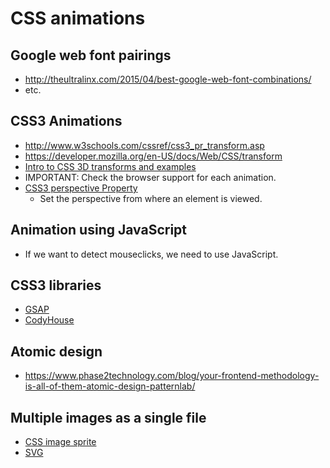 # CSS animations

## Google web font pairings
- http://theultralinx.com/2015/04/best-google-web-font-combinations/
- etc.

## CSS3 Animations
- http://www.w3schools.com/cssref/css3_pr_transform.asp
- https://developer.mozilla.org/en-US/docs/Web/CSS/transform
- [Intro to CSS 3D transforms and examples](http://desandro.github.io/3dtransforms/)
- IMPORTANT: Check the browser support for each animation.
- [CSS3 perspective Property](http://www.w3schools.com/cssref/css3_pr_perspective.asp)
    + Set the perspective from where an element is viewed.

## Animation using JavaScript
- If we want to detect mouseclicks, we need to use JavaScript.

## CSS3 libraries
- [GSAP](http://greensock.com/get-started-js)
- [CodyHouse](https://codyhouse.co/)

## Atomic design
- https://www.phase2technology.com/blog/your-frontend-methodology-is-all-of-them-atomic-design-patternlab/

## Multiple images as a single file
- [CSS image sprite](http://www.w3schools.com/css/css_image_sprites.asp)
- [SVG](https://en.wikipedia.org/wiki/Scalable_Vector_Graphics)





